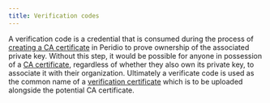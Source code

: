 ```yaml
---
title: Verification codes
---
```


A verification code is a credential that is consumed during the process of [creating a CA certificate](/platform/guides/creating-ca-certificates) in Peridio to prove ownership of the associated private key. Without this step, it would be possible for anyone in possession of a [CA certificate](/platform/reference/ca-certificates), regardless of whether they also own its private key, to associate it with their organization. Ultimately a verificate code is used as the common name of a [verification certificate](/platform/reference/verification-certificates) which is to be uploaded alongside the potential CA certificate.
